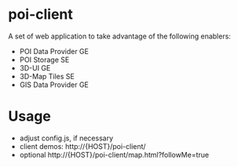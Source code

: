 poi-client
==========

A set of web application to take advantage of the following enablers:
* POI Data Provider GE
* POI Storage SE
* 3D-UI GE
* 3D-Map Tiles SE
* GIS Data Provider GE


Usage
==========

* adjust config.js, if necessary
* client demos: http://{HOST}/poi-client/
* optional http://{HOST}/poi-client/map.html?followMe=true
